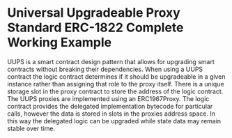 #  Universal Upgradeable Proxy Standard ERC-1822 Complete Working Example

UUPS is a smart contract design pattern that allows for upgrading smart contracts without breaking their dependencies. When using a UUPS contract the logic contract determines if it should be upgradeable in a given instance rather than assigning that role to the proxy itself.  There is a unique storage slot in the proxy contract to store the address of the logic contract.  The UUPS proxies are implemented using an ERC1967Proxy.  The logic contract provides the delegated implementation bytecode for particular calls, however the data is stored in slots in the proxies address space.    In this way the delegated logic can be upgraded while state data may remain stable over time.
